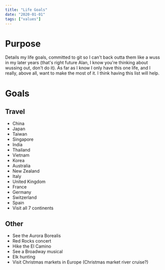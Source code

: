 ```yaml
---
title: "Life Goals"
date: "2020-01-01"
tags: ["values"]
---
```


# Purpose

Details my life goals, committed to git so I can't back outta them like a wuss
in my later years (that's right future Alan, I know you're thinking about
wussing out, don't do it). As far as I know I only have this one life, and I
really, above all, want to make the most of it. I think having this list will
help.

# Goals

## Travel

- China
- Japan
- Taiwan
- Singapore
- India
- Thailand
- Vietnam
- Korea
- Australia
- New Zealand
- Italy
- United Kingdom
- France
- Germany
- Switzerland
- Spain
- Visit all 7 continents

## Other

- See the Aurora Borealis
- Red Rocks concert
- Hike the El Camino
- See a Broadway musical
- Elk hunting
- Visit Christmas markets in Europe (Christmas market river cruise?)